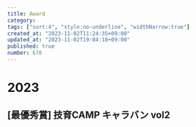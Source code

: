 ```yaml
---
title: Award
category:
tags: ["sort:4", "style:no-underline", "widthNarrow:true"]
created_at: "2023-11-02T11:24:35+09:00"
updated_at: "2023-11-02T19:04:18+09:00"
published: true
number: 678
---
```


# 2023

## [最優秀賞] 技育CAMP キャラバン vol2
